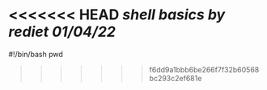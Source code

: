 <<<<<<< HEAD
*shell basics*
*by rediet 01/04/22*
=======
#!/bin/bash
pwd
>>>>>>> f6dd9a1bbb6be266f7f32b60568bc293c2ef681e
